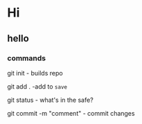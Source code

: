 # Hi

## hello

### commands

git init - builds repo

git add . -add to `save`

git status - what's in the safe?

git commit -m "comment" - commit changes

